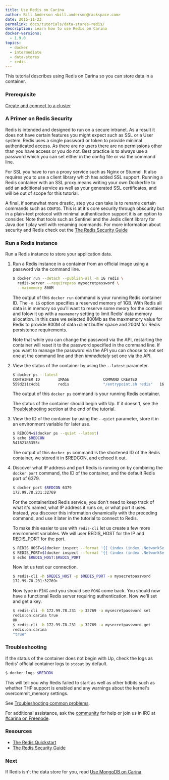 ```yaml
---
title: Use Redis on Carina
author: Bill Anderson <bill.anderson@rackspace.com>
date: 2015-11-23
permalink: docs/tutorials/data-stores-redis/
description: Learn how to use Redis on Carina
docker-versions:
  - 1.9.0
topics:
  - docker
  - intermediate
  - data-stores
  - redis
---
```


This tutorial describes using Redis on Carina so you can store data in a container.

### Prerequisite

[Create and connect to a cluster](/docs/tutorials/create-connect-cluster/)


### A Primer on Redis Security

Redis is intended and designed to run on a secure intranet. As a result it does
not have certain features you might expect such as SSL or a User system. Redis
uses a single password or token to provide minimal authenticated access. As
there are no users there are no permissions other than you have access
or you do not. Best practice is to always use a password which you can
set either in the config file or via the command line. 

For SSL you have to run a proxy service such as Nginx or Stunnel. It
also requires you to use a client library which has added SSL support.
Running a Redis container with an SSL proxy means writing your own
Dockerfile to add an additional service as well as your generated SSL
certificates, and will be out of scope for this tutorial.

A final, if somewhat more drastic, step you can take is to rename certain
commands such as `CONFIG`. This is at it's core security through obscurity but
in a plain-text protocol with minimal authentication support it is an option to
consider. Note that tools such as Sentinel and the Jedis client library for
Java don't play well with renaming commands. For more information about
security and Redis check out the [The Redis Security
Guide](http://redis.io/topics/security)

### Run a Redis instance

Run a Redis instance to store your application data.


1. Run a Redis instance in a container from an official image using a
   password via the command line.

    ```bash
    $ docker run --detach --publish-all -m 1G redis \
	  redis-server --requirepass mysecretpassword \
	  --maxmemory 800M
    ```

	The output of this `docker run` command is your running Redis container ID.
	The `-m 1G` option specifies a reserved memory of 1GB. With Redis all data
	is in memory so you'll want to reserve some meory for the contaier and
	folow it up with a `maxmemory` setting to limit Redis' data memory
	allocation. In this case we selected 800Mb as the maxmemory value for Redis
	to provide 800M of data+client buffer space and 200M for Redis persistence
	requirements.

	Note that while you can change the password via the API, restarting the
	container will reset it to the password specified in the command line. If
	you want to manage the password via the API you can choose to not set one
	at the command line and then *immediately* set one via the API.

1. View the status of the container by using the `--latest` parameter.

    ```bash
    $ docker ps --latest
	CONTAINER ID        IMAGE               COMMAND CREATED             STATUS              PORTS NAMES
	559d211c4cb1        redis               "/entrypoint.sh redis"   16 seconds ago      Up 6 seconds        172.99.78.231:32768->6379/tcp 7ffed4c5-fdcb-473d-8740-f133804b39a4-n1/amazing_mayer
    ```

    The output of this `docker ps` command is your running Redis container.

	The status of the container should begin with Up. If it doesn't, see
	the [Troubleshooting](#troubleshooting) section at the end of the
	tutorial.

1. View the ID of the container by using the `--quiet` parameter, store
   it in an environment variable for later use.

    ```bash
    $ REDCON=$(docker ps --quiet --latest)
	$ echo $REDCON
    54182185355c
    ```

	The output of this `docker ps` command is the shortened ID of the
	Redis container, we stored it in $REDCON, and echoed it out.

1. Discover what IP address and port Redis is running on by combining the `docker port` command, the ID of the container, and the default Redis port of 6379.

    ```bash
    $ docker port $REDCON 6379
    172.99.78.231:32769
    ```

	For the containerized Redis service, you don't need to keep track of
	what it's named, what IP address it runs on, or what port it uses.
	Instead, you discover this information dynamically with the
	preceding command, and use it later in the tutorial to connect to
	Redis. 
	
	To make this easier to use with `redis-cli` let us create a
	few more environment variables. We will user REDIS_HOST for the IP and
	REDIS_PORT for the port.

    ```bash
    $ REDIS_HOST=$(docker inspect --format '{{ (index (index .NetworkSettings.Ports "6379/tcp") 0).HostIp }}' $REDCON)
    $ REDIS_PORT=$(docker inspect --format '{{ (index (index .NetworkSettings.Ports "6379/tcp") 0).HostPort }}' $REDCON)
	$ echo $REDIS_HOST:$REDIS_PORT
    ```

	Now let us test our connection.

    ```bash
	$ redis-cli -h $REDIS_HOST -p $REDIS_PORT -a mysecretpassword
	172.99.78.231:32769> 
	```

	Now type in `PING` and you should see `PONG` come back. You should
	now have a functional Redis server requiring authentication. Now
	we'll set and get a key.

	```bash
	$ redis-cli -h 172.99.78.231 -p 32769 -a mysecretpassword set
	redis:on:carina true
	OK
	$ redis-cli -h 172.99.78.231 -p 32769 -a mysecretpassword get
	redis:on:carina
	"true"
	```

### Troubleshooting

If the status of the container does not begin with Up, check the logs as Redis'
official container logs to `stdout` by default.

```bash
$ docker logs $REDCON
```

This will tell you why Redis failed to start as well as other tidbits such as
whether THP support is enabled and any warnings about the kernel's
overcommit_memory settings.

See [Troubleshooting common problems](/docs/tutorials/troubleshooting/).

For additional assistance, ask the [community](https://community.getcarina.com/) for help or join us in IRC at [#carina on Freenode](http://webchat.freenode.net/?channels=carina).

### Resources

* [The Redis Quickstart](http://redis.io/topics/quickstart)
* [The Redis Security Guide](http://redis.io/topics/security)

### Next

If Redis isn't the data store for you, read [Use MongoDB on Carina](/docs/tutorials/data-stores-mongodb/).
